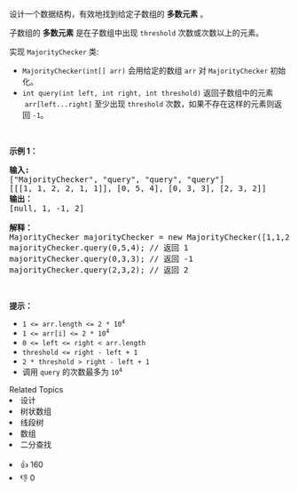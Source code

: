 <p>设计一个数据结构，有效地找到给定子数组的 <strong>多数元素</strong> 。</p>

<p>子数组的 <strong>多数元素</strong> 是在子数组中出现&nbsp;<code>threshold</code>&nbsp;次数或次数以上的元素。</p>

<p>实现 <code>MajorityChecker</code> 类:</p>

<ul> 
 <li><code>MajorityChecker(int[] arr)</code>&nbsp;会用给定的数组 <code>arr</code>&nbsp;对&nbsp;<code>MajorityChecker</code> 初始化。</li> 
 <li><code>int query(int left, int right, int threshold)</code>&nbsp;返回子数组中的元素 &nbsp;<code>arr[left...right]</code>&nbsp;至少出现&nbsp;<code>threshold</code>&nbsp;次数，如果不存在这样的元素则返回 <code>-1</code>。</li> 
</ul>

<p>&nbsp;</p>

<p><strong>示例 1：</strong></p>

<pre>
<strong>输入:</strong>
["MajorityChecker", "query", "query", "query"]
[[[1, 1, 2, 2, 1, 1]], [0, 5, 4], [0, 3, 3], [2, 3, 2]]
<strong>输出：</strong>
[null, 1, -1, 2]

<b>解释：</b>
MajorityChecker majorityChecker = new MajorityChecker([1,1,2,2,1,1]);
majorityChecker.query(0,5,4); // 返回 1
majorityChecker.query(0,3,3); // 返回 -1
majorityChecker.query(2,3,2); // 返回 2
</pre>

<p>&nbsp;</p>

<p><strong>提示：</strong></p>

<ul> 
 <li><code>1 &lt;= arr.length &lt;= 2 * 10<sup>4</sup></code></li> 
 <li><code>1 &lt;= arr[i] &lt;= 2 * 10<sup>4</sup></code></li> 
 <li><code>0 &lt;= left &lt;= right &lt; arr.length</code></li> 
 <li><code>threshold &lt;= right - left + 1</code></li> 
 <li><code>2 * threshold &gt; right - left + 1</code></li> 
 <li>调用&nbsp;<code>query</code>&nbsp;的次数最多为&nbsp;<code>10<sup>4</sup></code>&nbsp;</li> 
</ul>

<div><div>Related Topics</div><div><li>设计</li><li>树状数组</li><li>线段树</li><li>数组</li><li>二分查找</li></div></div><br><div><li>👍 160</li><li>👎 0</li></div>